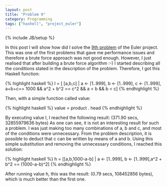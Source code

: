 ```yaml
---
layout: post
title: "Problem 9"
category: Programming
tags: ["hashell", "project_euler"]
---
```

{% include JB/setup %}

In this post I will show how did I solve the [9th problem](http://projecteuler.net/index.php?section=problems&id=9) of the Euler
project. This was one of the first problems that gave me performance issues
and therefore a brute force approach was not good enough. However, I just
realised that after building a brute force algorithm :-) I started describing
all the conditions stated in the description of the problem. Therefore, I got
this Haskell function:

{% highlight haskell %}
    l = [ [a,b,c] | a <- [1..999],
                    b <- [1..999],
                    c <- [1..999],
                    a+b+c== 1000 && a^2 + b^2 == c^2 && a < b && b < c]
{% endhighlight %}

Then, with a simple function called value:

{% highlight haskell %}
    value = product . head
{% endhighlight %}

By executing value l, I reached the following result: (371.90 secs, 32855979636 bytes) As one can
see, it is not an interesting result for such a problem. I was just making too
many combinations of a, b and c, and most of the conditions were
unnecessary. From the problem description, it is possible to deduct that c
can be written by means of a and b. Using this simple substitution and
removing the unnecessary conditions, I reached this solution:

{% highlight haskell %}
    h = [[a,b,1000-a-b] | a <- [1..999], b <- [1..999],a^2 + b^2 == (1000-a-b)^2]
{% endhighlight %}

After running value h, this was the result: (0.79 secs, 108452856 bytes), which is
much better than the first one.

